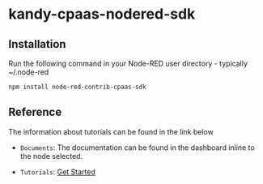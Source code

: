 # kandy-cpaas-nodered-sdk

## Installation

Run the following command in your Node-RED user directory - typically ~/.node-red

```bash
npm install node-red-contrib-cpaas-sdk
```

## Reference

The information about tutorials can be found in the link below

* `Documents`: The documentation can be found in the dashboard inline to the node selected.

* `Tutorials`:  [Get Started](https://Kandy-IO.github.io/kandy-cpaas-nodered-sdk/tutorials/?KANDY=Kandy&KANDYFQDN=https://oauth-cpaas.att.com#/GetStarted)
